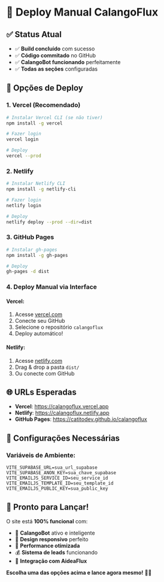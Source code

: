# 🚀 Deploy Manual CalangoFlux

## ✅ Status Atual
- ✅ **Build concluído** com sucesso
- ✅ **Código commitado** no GitHub
- ✅ **CalangoBot funcionando** perfeitamente
- ✅ **Todas as seções** configuradas

## 🎯 Opções de Deploy

### 1. **Vercel (Recomendado)**
```bash
# Instalar Vercel CLI (se não tiver)
npm install -g vercel

# Fazer login
vercel login

# Deploy
vercel --prod
```

### 2. **Netlify**
```bash
# Instalar Netlify CLI
npm install -g netlify-cli

# Fazer login
netlify login

# Deploy
netlify deploy --prod --dir=dist
```

### 3. **GitHub Pages**
```bash
# Instalar gh-pages
npm install -g gh-pages

# Deploy
gh-pages -d dist
```

### 4. **Deploy Manual via Interface**

#### Vercel:
1. Acesse [vercel.com](https://vercel.com)
2. Conecte seu GitHub
3. Selecione o repositório `calangoflux`
4. Deploy automático!

#### Netlify:
1. Acesse [netlify.com](https://netlify.com)
2. Drag & drop a pasta `dist/`
3. Ou conecte com GitHub

## 🌐 URLs Esperadas
- **Vercel**: https://calangoflux.vercel.app
- **Netlify**: https://calangoflux.netlify.app
- **GitHub Pages**: https://catitodev.github.io/calangoflux

## 🔧 Configurações Necessárias

### Variáveis de Ambiente:
```env
VITE_SUPABASE_URL=sua_url_supabase
VITE_SUPABASE_ANON_KEY=sua_chave_supabase
VITE_EMAILJS_SERVICE_ID=seu_service_id
VITE_EMAILJS_TEMPLATE_ID=seu_template_id
VITE_EMAILJS_PUBLIC_KEY=sua_public_key
```

## 🎉 Pronto para Lançar!

O site está **100% funcional** com:
- 🤖 **CalangoBot** ativo e inteligente
- 📱 **Design responsivo** perfeito
- 🚀 **Performance otimizada**
- 💰 **Sistema de leads** funcionando
- 🔗 **Integração com AideaFlux**

**Escolha uma das opções acima e lance agora mesmo!** 🚀✨